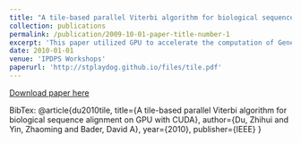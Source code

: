 ```yaml
---
title: "A tile-based parallel Viterbi algorithm for biological sequence alignment on GPU with CUDA"
collection: publications
permalink: /publication/2009-10-01-paper-title-number-1
excerpt: 'This paper utilized GPU to accelerate the computation of Gene match based on Viterbi algorithms'
date: 2010-01-01
venue: 'IPDPS Workshops'
paperurl: 'http://stplaydog.github.io/files/tile.pdf'
---
```


[Download paper here](http://academicpages.github.io/files/tile.pdf)

BibTex: @article{du2010tile,
  title={A tile-based parallel Viterbi algorithm for biological sequence alignment on GPU with CUDA},
    author={Du, Zhihui and Yin, Zhaoming and Bader, David A},
      year={2010},
        publisher={IEEE}
}
